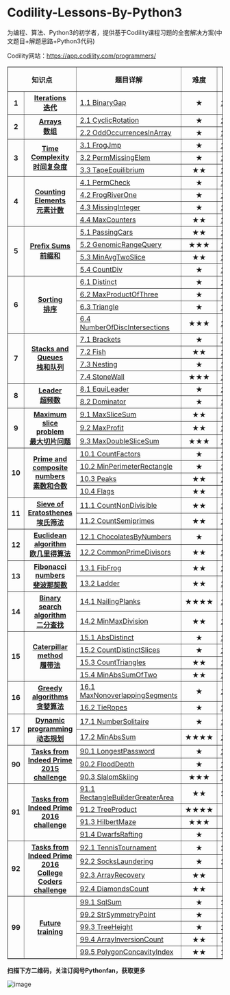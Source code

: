 # Codility-Lessons-By-Python3
为编程、算法、Python3的初学者，提供基于Codility课程习题的全套解决方案(中文题目+解题思路+Python3代码)


Codility网站：https://app.codility.com/programmers/


  
<body>   
<table cellspacing="1" cellpadding="1" frame="solid" border="1"  align='border_left'>   
	

<tr>   
	<th colspan="2"> 知识点</th>
	<th> 题目详解</th>
	<th> 难度</th>
	<th> 结果查看</th>
</tr>  
<tr>   
	<th> 1</th>
	<th><a href="https://github.com/Anfany/Codility-Lessons-By-Python3/tree/master/L1_Iterations">Iterations<br>迭代</a></th>
	<td><a href="https://github.com/Anfany/Codility-Lessons-By-Python3/blob/master/L1_Iterations/1.1%20BinaryGap.md">1.1 BinaryGap</a></td>
	<th> ★</th>
	<th><a href="https://app.codility.com/demo/results/trainingBY38FS-UWK/">100%</a></th>
</tr> 



<tr>   
	<th rowspan="2"> 2</th>
	<th rowspan="2" style='border-left'><a href="https://github.com/Anfany/Codility-Lessons-By-Python3/tree/master/L2_Arrays">Arrays<br>数组</a></th>
	 <td><a href="https://github.com/Anfany/Codility-Lessons-By-Python3/blob/master/L2_Arrays/2.1%20CyclicRotation.md">2.1 CyclicRotation</a></td>
	<th> ★</th>
	<th><a href="https://app.codility.com/demo/results/trainingH2WH6U-Z28/">100%</a></th>	
</tr>
	<td><a href="https://github.com/Anfany/Codility-Lessons-By-Python3/blob/master/L2_Arrays/2.2%20OddOccurrencesInArray.md">2.2 OddOccurrencesInArray</a></td>
	<th> ★</th>	
	<th><a href="https://app.codility.com/demo/results/training9GN2X6-JS4/">100%</a></th>
</tr> 


<tr>   
	<th rowspan="3"> 3</th>
	<th rowspan="3"><a href="https://github.com/Anfany/Codility-Lessons-By-Python3/tree/master/L3_Time%20Complexity">Time Complexity<br>时间复杂度</a></th>
	<td><a href="https://github.com/Anfany/Codility-Lessons-By-Python3/blob/master/L3_Time%20Complexity/3.1%20FrogJmp.md">3.1 FrogJmp</a></td>
	<th> ★</th>
	<th><a href="https://app.codility.com/demo/results/trainingT3B4HR-72W/">100%</a></th>
</tr> 
<tr> 
	<td><a href="https://github.com/Anfany/Codility-Lessons-By-Python3/blob/master/L3_Time%20Complexity/3.2%20PermMissingElem.md">3.2 PermMissingElem</a></td>
	<th> ★</th>
	<th><a href="https://app.codility.com/demo/results/trainingHU486N-49W/">100%</a></th>	
</tr> 
<tr> 
	<td><a href="https://github.com/Anfany/Codility-Lessons-By-Python3/blob/master/L3_Time%20Complexity/3.3%20TapeEquilibrium.md">3.3 TapeEquilibrium</a></td>
	<th> ★★</th>
	<th><a href="https://app.codility.com/demo/results/trainingYFZYFD-Y7A/">100%</a></th>	
</tr> 




<tr>   
	<th rowspan="4"> 4</th>
	<th rowspan="4"><a href="https://github.com/Anfany/Codility-Lessons-By-Python3/tree/master/L4_Counting%20Elements">Counting Elements<br>元素计数</a></th>
	<td><a href="https://github.com/Anfany/Codility-Lessons-By-Python3/blob/master/L4_Counting%20Elements/4.1%20PermCheck.md">4.1 PermCheck</a></td>
	<th> ★</th>
	<th><a href="https://app.codility.com/demo/results/trainingH2KGQQ-6FZ/">100%</a></th>		
</tr> 
<tr> 
	<td><a href="https://github.com/Anfany/Codility-Lessons-By-Python3/blob/master/L4_Counting%20Elements/4.2%20FrogRiverOne.md">4.2 FrogRiverOne</a></td>
	<th> ★</th>
	<th><a href="https://app.codility.com/demo/results/training2FZ983-NCH/">100%</a></th>		
</tr> 
<tr> 
	<td><a href="https://github.com/Anfany/Codility-Lessons-By-Python3/blob/master/L4_Counting%20Elements/4.3%20MissingInteger.md">4.3 MissingInteger</a></td>
	<th> ★</th>
	<th><a href="https://app.codility.com/demo/results/trainingRKE22K-MTS/">100%</a></th>		
</tr> 
<tr> 
	<td><a href="https://github.com/Anfany/Codility-Lessons-By-Python3/blob/master/L4_Counting%20Elements/4.4%20MaxCounters.md">4.4 MaxCounters</a></td>
	<th> ★★</th>
	<th><a href="https://app.codility.com/demo/results/trainingQYBGG4-Z4F/">100%</a></th>		
</tr> 


<tr>   
	<th rowspan="4"> 5</th>
	<th rowspan="4"><a href="https://github.com/Anfany/Codility-Lessons-By-Python3/tree/master/L5_Prefix%20Sums">
Prefix Sums<br>前缀和</a></th>
	<td><a href="https://github.com/Anfany/Codility-Lessons-By-Python3/blob/master/L5_Prefix%20Sums/5.1%20PassingCars.md">5.1 PassingCars</a></td>
	<th> ★★</th>
	<th><a href="https://app.codility.com/demo/results/trainingANR5YN-92G/">100%</a></th>		
</tr> 
<tr> 
	<td><a href="https://github.com/Anfany/Codility-Lessons-By-Python3/blob/master/L5_Prefix%20Sums/5.2%20GenomicRangeQuery.md">5.2 GenomicRangeQuery</a></td>
	<th> ★★★</th>
	<th><a href="https://app.codility.com/demo/results/trainingBSCPV8-ZHR/">100%</a></th>		
</tr> 
<tr> 
	<td><a href="https://github.com/Anfany/Codility-Lessons-By-Python3/blob/master/L5_Prefix%20Sums/5.3%20MinAvgTwoSlice.md">5.3 MinAvgTwoSlice</a></td>
	<th> ★★</th>
	<th><a href="https://app.codility.com/demo/results/training6MFC8U-9G6/">100%</a></th>		
</tr> 
<tr> 
	<td><a href="https://github.com/Anfany/Codility-Lessons-By-Python3/blob/master/L5_Prefix%20Sums/5.4%20CountDiv.md">5.4 CountDiv</a></td>
	<th> ★</th>
	<th><a href="https://app.codility.com/demo/results/trainingZKZSNR-862/">100%</a></th>		
</tr> 



<tr>   
	<th rowspan="4"> 6</th>
	<th rowspan="4"><a href="https://github.com/Anfany/Codility-Lessons-By-Python3/tree/master/L6_Sorting">
Sorting<br>排序</a></th>
	<td><a href="https://github.com/Anfany/Codility-Lessons-By-Python3/blob/master/L6_Sorting/6.1%20Distinct.md">6.1 Distinct</a></td>
	<th> ★</th>
	<th><a href="https://app.codility.com/demo/results/trainingCWYMX6-69B/">100%</a></th>		
</tr> 
<tr> 
	<td><a href="https://github.com/Anfany/Codility-Lessons-By-Python3/blob/master/L6_Sorting/6.2%20MaxProductOfThree.md">6.2 MaxProductOfThree</a></td>
	<th> ★</th>
	<th><a href="https://app.codility.com/demo/results/trainingSV74NX-V5W/">100%</a></th>		
</tr> 
<tr> 
	<td><a href="https://github.com/Anfany/Codility-Lessons-By-Python3/blob/master/L6_Sorting/6.3%20Triangle.md">6.3 Triangle</a></td>
	<th> ★</th>
	<th><a href="https://app.codility.com/demo/results/trainingVE7HEQ-4JB/">100%</a></th>		
</tr> 

<tr> 
	<td><a href="https://github.com/Anfany/Codility-Lessons-By-Python3/blob/master/L6_Sorting/6.4%20NumberOfDiscIntersections.md">6.4 NumberOfDiscIntersections</a></td>
	<th> ★★★</th>
	<th><a href="https://app.codility.com/demo/results/training6QEM35-K32/">100%</a></th>		
</tr> 





<tr>   
	<th rowspan="4"> 7</th>
	<th rowspan="4"><a href="https://github.com/Anfany/Codility-Lessons-By-Python3/tree/master/L7_Stacks%20and%20Queues">
Stacks and Queues<br>栈和队列</a></th>
	<td><a href="https://github.com/Anfany/Codility-Lessons-By-Python3/blob/master/L7_Stacks%20and%20Queues/7.1%20Brackets.md">7.1 Brackets</a></td>
	<th> ★</th>
	<th><a href="https://app.codility.com/demo/results/training8TMM4E-Z8M/">100%</a></th>	
</tr> 
<tr> 
	<td><a href="https://github.com/Anfany/Codility-Lessons-By-Python3/blob/master/L7_Stacks%20and%20Queues/7.2%20Fish.md">7.2 Fish</a></td>
	<th> ★★</th>
	<th><a href="https://app.codility.com/demo/results/training4DPX69-683/">100%</a></th>	
</tr> 
<tr> 
	<td><a href="https://github.com/Anfany/Codility-Lessons-By-Python3/blob/master/L7_Stacks%20and%20Queues/7.3%20Nesting.md">7.3 Nesting</a></td>
	<th> ★</th>
	<th><a href="https://app.codility.com/demo/results/trainingZY2Q9V-KFE/">100%</a></th>	
</tr> 

<tr> 
	<td><a href="https://github.com/Anfany/Codility-Lessons-By-Python3/blob/master/L7_Stacks%20and%20Queues/7.4%20StoneWall.md">7.4 StoneWall</a></td>
	<th> ★★★</th>
	<th><a href="https://app.codility.com/demo/results/trainingSV4KYG-SXR/">100%</a></th>	
</tr> 





<tr>   
	<th rowspan="2"> 8</th>
	<th rowspan="2"><a href="https://github.com/Anfany/Codility-Lessons-By-Python3/tree/master/L8_Leader">
Leader<br>超频数</a></th>
	<td><a href="https://github.com/Anfany/Codility-Lessons-By-Python3/blob/master/L8_Leader/8.1%20EquiLeader.md">8.1 EquiLeader</a></td>
	<th> ★</th>
	<th><a href="https://app.codility.com/demo/results/training88YQPR-AU6/">100%</a></th>	
</tr> 
<tr> 
	<td><a href="https://github.com/Anfany/Codility-Lessons-By-Python3/blob/master/L8_Leader/8.2%20Dominator.md">8.2 Dominator</a></td>
	<th> ★</th>
	<th><a href="https://app.codility.com/demo/results/trainingS8SV7R-SK3/">100%</a></th>	
</tr> 




<tr>   
	<th rowspan="3"> 9</th>
	<th rowspan="3"><a href="https://github.com/Anfany/Codility-Lessons-By-Python3/tree/master/L9_Maximum%20Slice%20Problem">Maximum slice problem<br>最大切片问题</a></th>
	<td><a href="https://github.com/Anfany/Codility-Lessons-By-Python3/blob/master/L9_Maximum%20Slice%20Problem/9.1%20MaxSliceSum.md">9.1 MaxSliceSum</a></td>
	<th> ★★</th>
	<th><a href="https://app.codility.com/demo/results/training4PCFXN-W8X/">100%</a></th>	
</tr> 
<tr> 
	<td><a href="https://github.com/Anfany/Codility-Lessons-By-Python3/blob/master/L9_Maximum%20Slice%20Problem/9.2%20MaxProfit.md">9.2 MaxProfit</a></td>
	<th> ★★</th>
	<th><a href="https://app.codility.com/demo/results/trainingJAB4JQ-WQ8/">100%</a></th>	
</tr> 
<tr> 
	<td><a href="https://github.com/Anfany/Codility-Lessons-By-Python3/blob/master/L9_Maximum%20Slice%20Problem/9.3%20%20MaxDoubleSliceSum.md">9.3 MaxDoubleSliceSum</a></td>
	<th> ★★★</th>
	<th><a href="https://app.codility.com/demo/results/trainingJDPHDE-J5M/">100%</a></th>	
</tr> 



<tr>   
	<th rowspan="4"> 10</th>
	<th rowspan="4"><a href="https://github.com/Anfany/Codility-Lessons-By-Python3/tree/master/L10_Prime%20and%20composite%20numbers">Prime and composite numbers<br>素数和合数</a></th>
	<td><a href="https://github.com/Anfany/Codility-Lessons-By-Python3/blob/master/L10_Prime%20and%20composite%20numbers/10.1%20CountFactors.md">10.1 CountFactors</a></td>
	<th> ★</th>
	<th><a href="https://app.codility.com/demo/results/trainingQDKHRF-E5B/">100%</a></th>	
</tr> 
<tr> 
	<td><a href="https://github.com/Anfany/Codility-Lessons-By-Python3/blob/master/L10_Prime%20and%20composite%20numbers/10.2%20MinPerimeterRectangle.md">10.2 MinPerimeterRectangle</a></td>
	<th> ★</th>
	<th><a href="https://app.codility.com/demo/results/trainingUPVG9W-BA7/">100%</a></th>	
</tr> 
<tr> 
	<td><a href="https://github.com/Anfany/Codility-Lessons-By-Python3/blob/master/L10_Prime%20and%20composite%20numbers/10.3%20Peaks.md">10.3 Peaks</a></td>
	<th> ★★</th>
	<th><a href="https://app.codility.com/demo/results/trainingUAKMQZ-4CF/">100%</a></th>	
</tr> 
<tr> 
	<td><a href="https://github.com/Anfany/Codility-Lessons-By-Python3/blob/master/L10_Prime%20and%20composite%20numbers/10.4%20Flags.md">10.4 Flags</a></td>
	<th> ★★</th>
	<th><a href="https://app.codility.com/demo/results/trainingZZA54M-S5Z/">100%</a></th>	
</tr> 


<tr>   
	<th rowspan="2"> 11</th>
	<th rowspan="2"><a href="https://github.com/Anfany/Codility-Lessons-By-Python3/tree/master/L11_Sieve%20of%20Eratosthenes">Sieve of Eratosthenes<br>埃氏筛法</a></th>
	<td><a href="https://github.com/Anfany/Codility-Lessons-By-Python3/blob/master/L11_Sieve%20of%20Eratosthenes/11.1%20CountNonDivisible.md">11.1 CountNonDivisible</a></td>
	<th> ★★</th>
	<th><a href="https://app.codility.com/demo/results/trainingD8YRHG-NZ7/">100%</a></th>	
</tr> 
<tr> 
	<td><a href="https://github.com/Anfany/Codility-Lessons-By-Python3/blob/master/L11_Sieve%20of%20Eratosthenes/11.2%20CountSemiprimes.md">11.2 CountSemiprimes</a></td>
	<th> ★★</th>
	<th><a href="https://app.codility.com/demo/results/trainingMUSK5X-7YJ/">100%</a></th>	
</tr> 


<tr>   
	<th rowspan="2"> 12</th>
	<th rowspan="2"><a href="https://github.com/Anfany/Codility-Lessons-By-Python3/tree/master/L12_Euclidean%20algorithm">Euclidean algorithm<br>欧几里得算法</a></th>
	<td><a href="https://github.com/Anfany/Codility-Lessons-By-Python3/blob/master/L12_Euclidean%20algorithm/12.1%20ChocolatesByNumbers.md">12.1 ChocolatesByNumbers</a></td>
	<th> ★</th>
	<th><a href="https://app.codility.com/c/run/trainingJ7MCG6-74V/">100%</a></th>	
</tr> 
<tr> 
	<td><a href="https://github.com/Anfany/Codility-Lessons-By-Python3/blob/master/L12_Euclidean%20algorithm/12.2%20CommonPrimeDivisors.md">12.2 CommonPrimeDivisors</a></td>
	<th> ★★</th>
	<th><a href="https://app.codility.com/demo/results/trainingM4TCFE-VK9/">100%</a></th>	
</tr> 


<tr>   
	<th rowspan="2"> 13</th>
	<th rowspan="2"><a href="https://github.com/Anfany/Codility-Lessons-By-Python3/tree/master/L13_Fibonacci%20numbers">Fibonacci numbers<br>斐波那契数</a></th>
	<td><a href="https://github.com/Anfany/Codility-Lessons-By-Python3/blob/master/L13_Fibonacci%20numbers/13.1%20FibFrog.md">13.1 FibFrog</a></td>
	<th> ★★</th>
	<th><a href="https://app.codility.com/demo/results/trainingRUYC5U-HM9/">100%</a></th>	
</tr> 
<tr> 
	<td><a href="https://github.com/Anfany/Codility-Lessons-By-Python3/blob/master/L13_Fibonacci%20numbers/13.2%20Ladder.md">13.2 Ladder</a></td>
	<th> ★★</th>
	<th><a href="https://app.codility.com/demo/results/trainingCWHC9U-N8W/">100%</a></th>	
</tr> 


<tr>   
	<th rowspan="2"> 14</th>
	<th rowspan="2"><a href="https://github.com/Anfany/Codility-Lessons-By-Python3/tree/master/L14_Binary%20search%20algorithm">Binary search algorithm<br>二分查找</a></th>
	<td><a href="https://github.com/Anfany/Codility-Lessons-By-Python3/blob/master/L14_Binary%20search%20algorithm/14.1%20NailingPlanks.md">14.1 NailingPlanks</a></td>
	<th> ★★★★</th>
	<th><a href="https://app.codility.com/demo/results/trainingBSJ2TV-FXM/">100%</a></th>	
</tr> 
<tr> 
	<td><a href="https://github.com/Anfany/Codility-Lessons-By-Python3/blob/master/L14_Binary%20search%20algorithm/14.2%20MinMaxDivision.md">14.2 MinMaxDivision</a></td>
	<th> ★★</th>
	<th><a href="https://app.codility.com/demo/results/training436C73-QBA/">100%</a></th>	
</tr> 


<tr>   
	<th rowspan="4"> 15</th>
	<th rowspan="4"><a href="https://github.com/Anfany/Codility-Lessons-By-Python3/tree/master/L15_Caterpillar%20method">Caterpillar method<br>履带法</a></th>
	<td><a href="https://github.com/Anfany/Codility-Lessons-By-Python3/blob/master/L15_Caterpillar%20method/15.1%20AbsDistinct.md">15.1 AbsDistinct</a></td>
	<th> ★</th>
	<th><a href="https://app.codility.com/demo/results/trainingTTFUXF-WMA/">100%</a></th>
	
</tr> 
<tr> 
	<td><a href="https://github.com/Anfany/Codility-Lessons-By-Python3/blob/master/L15_Caterpillar%20method/15.2%20CountDistinctSlices.md">15.2 CountDistinctSlices</a></td>
	<th> ★</th>
	<th><a href="https://app.codility.com/demo/results/training4CF4FJ-NA3/">100%</a></th>	
</tr> 
<tr> 
	<td><a href="https://github.com/Anfany/Codility-Lessons-By-Python3/blob/master/L15_Caterpillar%20method/15.3%20CountTriangles.md">15.3 CountTriangles</a></td>
	<th> ★★</th>
	<th><a href="https://app.codility.com/demo/results/trainingKXTAK3-RNN/">100%</a></th>	
</tr> 

<tr> 
	<td><a href="https://github.com/Anfany/Codility-Lessons-By-Python3/blob/master/L15_Caterpillar%20method/15.4%20MinAbsSumOfTwo.md">15.4 MinAbsSumOfTwo</a></td>
	<th> ★★</th>
	<th><a href="https://app.codility.com/demo/results/trainingC7W9QV-NGU/">100%</a></th>	
</tr> 


<tr>   
	<th rowspan="2"> 16</th>
	<th rowspan="2"><a href="https://github.com/Anfany/Codility-Lessons-By-Python3/tree/master/L16_Greedy%20algorithms">Greedy algorithms<br>贪婪算法</a></th>
	<td><a href="https://github.com/Anfany/Codility-Lessons-By-Python3/blob/master/L16_Greedy%20algorithms/16.1%20MaxNonoverlappingSegments.md">16.1 MaxNonoverlappingSegments</a></td>
	<th> ★</th>
	<th><a href="https://app.codility.com/demo/results/trainingDJFZ6N-C9G/">100%</a></th>	
</tr> 
<tr> 
	<td><a href="https://github.com/Anfany/Codility-Lessons-By-Python3/blob/master/L16_Greedy%20algorithms/16.2%20TieRopes.md">16.2 TieRopes</a></td>
	<th> ★</th>
	<th><a href="https://app.codility.com/demo/results/training76Z444-9YA/">100%</a></th>	
</tr> 


<tr>   
	<th rowspan="2"> 17</th>
	<th rowspan="2"><a href="https://github.com/Anfany/Codility-Lessons-By-Python3/tree/master/L17_Dynamic%20programming">Dynamic programming<br>动态规划</a></th>
	<td><a href="https://github.com/Anfany/Codility-Lessons-By-Python3/blob/master/L17_Dynamic%20programming/17.1%20NumberSolitaire.md">17.1 NumberSolitaire</a></td>
	<th> ★</th>
	<th><a href="https://app.codility.com/demo/results/training9RRY2Q-ZSN/">100%</a></th>
	
</tr> 
<tr> 
	<td><a href="https://github.com/Anfany/Codility-Lessons-By-Python3/blob/master/L17_Dynamic%20programming/17.2%20MinAbsSum.md">17.2 MinAbsSum</a></td>
	<th> ★★★★</th>
	<th><a href="https://app.codility.com/demo/results/trainingNMA9WM-AN5/">100%</a></th>	
</tr> 

<tr>   
	<th rowspan="3"> 90</th>
	<th rowspan="3"><a href="https://github.com/Anfany/Codility-Lessons-By-Python3/tree/master/L90_Tasks%20from%20Indeed%20Prime%202015%20challenge">Tasks from Indeed Prime<br>2015 challenge</a></th>
	<td><a href="https://github.com/Anfany/Codility-Lessons-By-Python3/blob/master/L90_Tasks%20from%20Indeed%20Prime%202015%20challenge/90.1%20LongestPassword.md">90.1 LongestPassword</a></td>
	<th> ★</th>
	<th><a href="https://app.codility.com/demo/results/trainingS3RE4H-GZY/">100%</a></th>	
</tr> 
<tr> 
	<td><a href="https://github.com/Anfany/Codility-Lessons-By-Python3/blob/master/L90_Tasks%20from%20Indeed%20Prime%202015%20challenge/90.2%20FloodDepth.md">90.2 FloodDepth</a></td>
	<th> ★</th>
	<th><a href="https://app.codility.com/demo/results/training6JSDHJ-CKY/">100%</a></th>	
</tr> 
<tr> 
	<td><a href="https://github.com/Anfany/Codility-Lessons-By-Python3/blob/master/L90_Tasks%20from%20Indeed%20Prime%202015%20challenge/90.3%20SlalomSkiing.md">90.3 SlalomSkiing</a></td>
	<th> ★★★</th>
	<th><a href="https://app.codility.com/demo/results/trainingDXRTNX-E7U//">100%</a></th>	
</tr> 

<tr>   
	<th rowspan="4"> 91</th>
	<th rowspan="4"><a href="https://github.com/Anfany/Codility-Lessons-By-Python3/tree/master/L91_Tasks%20from%20Indeed%20Prime%202016%20challenge">Tasks from Indeed Prime<br>2016 challenge</a></th>
	<td><a href="https://github.com/Anfany/Codility-Lessons-By-Python3/blob/master/L91_Tasks%20from%20Indeed%20Prime%202016%20challenge/91.1%20RectangleBuilderGreaterArea.md">91.1 RectangleBuilderGreaterArea</a></td>
	<th> ★★</th>
	<th> 100%</th>	
</tr> 
<tr> 
	<td><a href="https://github.com/Anfany/Codility-Lessons-By-Python3/blob/master/L91_Tasks%20from%20Indeed%20Prime%202016%20challenge/91.2%20TreeProduct.md">91.2 TreeProduct</a></td>
	<th> ★★★★</th>
	<th> 0%</th>	
</tr> 
<tr> 
	<td><a href="https://github.com/Anfany/Codility-Lessons-By-Python3/blob/master/L91_Tasks%20from%20Indeed%20Prime%202016%20challenge/91.3%20HilbertMaze.md">91.3 HilbertMaze</a></td>
	<th> ★★★</th>
	<th> 53% </th>	
</tr> 
<tr> 
	<td><a href="https://github.com/Anfany/Codility-Lessons-By-Python3/blob/master/L91_Tasks%20from%20Indeed%20Prime%202016%20challenge/91.4%20DwarfsRafting.md">91.4 DwarfsRafting</a></td>
	<th> ★</th>
	<th> 100%</th>	
</tr> 



<tr>   
	<th rowspan="4"> 92</th>
	<th rowspan="4"><a href="https://github.com/Anfany/Codility-Lessons-By-Python3/tree/master/L92_Tasks%20from%20Indeed%20Prime%202016%20College%20Coders%20challenge">Tasks from Indeed Prime 2016<br>College Coders challenge</a></th>
	<td><a href="https://github.com/Anfany/Codility-Lessons-By-Python3/blob/master/L92_Tasks%20from%20Indeed%20Prime%202016%20College%20Coders%20challenge/92.1%20TennisTournament.md">92.1 TennisTournament</a></td>
	<th> ★</th>
	<th> 100%</th>	
</tr> 
<tr> 
	<td><a href="https://github.com/Anfany/Codility-Lessons-By-Python3/blob/master/L92_Tasks%20from%20Indeed%20Prime%202016%20College%20Coders%20challenge/92.2%20SocksLaundering.md">92.2 SocksLaundering</a></td>
	<th> ★</th>
	<th> 100%</th>	
</tr> 
<tr> 
	<td><a href="https://github.com/Anfany/Codility-Lessons-By-Python3/blob/master/L92_Tasks%20from%20Indeed%20Prime%202016%20College%20Coders%20challenge/92.3%20ArrayRecovery.md">92.3 ArrayRecovery</a></td>
	<th> ★★</th>
	<th> 0% </th>	
</tr> 
<tr> 
	<td><a href="https://github.com/Anfany/Codility-Lessons-By-Python3/blob/master/L92_Tasks%20from%20Indeed%20Prime%202016%20College%20Coders%20challenge/92.4%20DiamondsCount.md">92.4 DiamondsCount</a></td>
	<th> ★★</th>
	<th> 0%</th>	
</tr> 



<tr>   
	<th rowspan="5"> 99</th>
	<th rowspan="5"><a href="https://github.com/Anfany/Codility-Lessons-By-Python3/tree/master/L99_Future%20training">Future training</a></th>
	<td><a href="https://github.com/Anfany/Codility-Lessons-By-Python3/blob/master/L99_Future%20training/99.1%20SqlSum.md">99.1 SqlSum</a></td>
	<th> ★</th>
	<th> 100%</th>	
</tr> 
<tr> 
	<td><a href="https://github.com/Anfany/Codility-Lessons-By-Python3/blob/master/L99_Future%20training/99.2%20StrSymmetryPoint.md">99.2 StrSymmetryPoint</a></td>
	<th> ★</th>
	<th> 100%</th>	
</tr> 
<tr> 
	<td><a href="https://github.com/Anfany/Codility-Lessons-By-Python3/blob/master/L99_Future%20training/99.3%20TreeHeight.md">99.3 TreeHeight</a></td>
	<th> ★</th>
	<th> 100% </th>	
</tr> 
<tr> 
	<td><a href="https://github.com/Anfany/Codility-Lessons-By-Python3/blob/master/L99_Future%20training/99.4%20ArrayInversionCount.md">99.4 ArrayInversionCount</a></td>
	<th> ★★</th>
	<th> 100%</th>	
</tr> 

<tr> 
	<td><a href="https://github.com/Anfany/Codility-Lessons-By-Python3/blob/master/L99_Future%20training/99.5%20PolygonConcavityIndex.md">99.5 PolygonConcavityIndex</a></td>
	<th> ★★</th>
	<th> 100%</th>	
</tr> 


</table>   
</body>  

**扫描下方二维码，关注订阅号Pythonfan，获取更多**

![image](https://github.com/Anfany/Machine-Learning-for-Beginner-by-Python3/blob/master/pythonfan_anfany.jpg)

